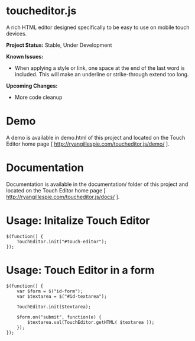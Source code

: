 toucheditor.js
==============

A rich HTML editor designed specifically to be easy to use on mobile touch devices.

**Project Status:** Stable, Under Development

**Known Issues:**
+ When applying a style or link, one space at the end of the last word is included. This will make an underline or strike-through extend too long.

**Upcoming Changes:**
+ More code cleanup


Demo
==============
A demo is available in demo.html of this project and located on the Touch Editor home page [ http://ryangillespie.com/toucheditor.js/demo/ ].


Documentation
==============
Documentation is available in the documentation/ folder of this project and located on the Touch Editor home page [ http://ryangillespie.com/toucheditor.js/docs/ ].


Usage: Initalize Touch Editor
==============

```
$(function() {
    TouchEditor.init("#touch-editor");
});
```


Usage: Touch Editor in a form
==============

```
$(function() {
    var $form = $("id-form");
    var $textarea = $("#id-textarea");

    TouchEditor.init($textarea);

    $form.on("submit", function(e) {
        $textarea.val(TouchEditor.getHTML( $textarea ));
    });
});
```